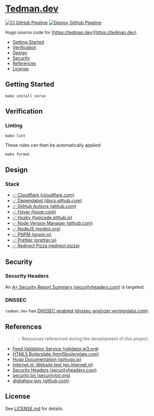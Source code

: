 # [Tedman.dev](https://github.com/dbtedman/tedman.dev)

[![CI GitHub Pipeline](https://img.shields.io/github/actions/workflow/status/dbtedman/tedman.dev/ci.yml?branch=main&style=for-the-badge&logo=github&label=ci)](https://github.com/dbtedman/tedman.dev/actions/workflows/ci.yml)
[![Deploy GitHub Pipeline](https://img.shields.io/github/actions/workflow/status/dbtedman/tedman.dev/deploy.yml?branch=main&style=for-the-badge&logo=github&label=deploy)](https://github.com/dbtedman/tedman.dev/actions/workflows/deploy.yml)

Hugo source code for [https://tedman.dev](https://tedman.dev).

-   [Getting Started](#getting-started)
-   [Verification](#verification)
-   [Design](#design)
-   [Security](#security)
-   [References](#references)
-   [License](#license)

## Getting Started

```shell
make install serve
```

## Verification

### Linting

```shell
make lint
```

These rules can then be automatically applied:

```shell
make format
```

## Design

### Stack

-   [✅ Cloudflare (cloudflare.com)](https://www.cloudflare.com/)
-   [✅ Dependabot (docs.github.com)](https://docs.github.com/en/code-security/dependabot)
-   [✅ GitHub Actions (github.com)](https://github.com/features/actions)
-   [✅ Hover (hover.com)](https://www.hover.com/)
-   [✅ Husky (typicode.github.io)](https://typicode.github.io/husky/#/)
-   [✅ Node Version Manager (github.com)](https://github.com/nvm-sh/nvm)
-   [✅ NodeJS (nodejs.org)](https://nodejs.org/en/)
-   [✅ PNPM (pnpm.io)](https://pnpm.io/)
-   [✅ Prettier (prettier.io)](https://prettier.io/)
-   [✅ Redirect Pizza (redirect.pizza)](https://redirect.pizza/)

## Security

### Security Headers

An [A+ Security Report Summary (securityheaders.com)](https://securityheaders.com/?q=https%3A%2F%2Ftedman.dev&followRedirects=on) is targeted.

### DNSSEC

`tedman.dev` has [DNSSEC enabled (dnssec-analyzer.verisignlabs.com)](https://dnssec-analyzer.verisignlabs.com/tedman.dev).

## References

> 💡 Resources referenced during the development of this project.

-   [Feed Validation Service (validator.w3.org)](https://validator.w3.org/feed/check.cgi)
-   [HTML5 Boilerplate (html5boilerplate.com)](https://html5boilerplate.com)
-   [Hugo Documentation (gohugo.io)](https://gohugo.io/documentation/)
-   [Internet.nl: Website test (en.internet.nl)](https://en.internet.nl/test-site/)
-   [Security Headers (securityheaders.com)](https://securityheaders.com)
-   [security.txt (securitytxt.org)](https://securitytxt.org)
-   [digitalgov.gov (github.com)](https://github.com/GSA/digitalgov.gov/tree/main)

## License

See [LICENSE.md](./LICENSE.md) for details.
